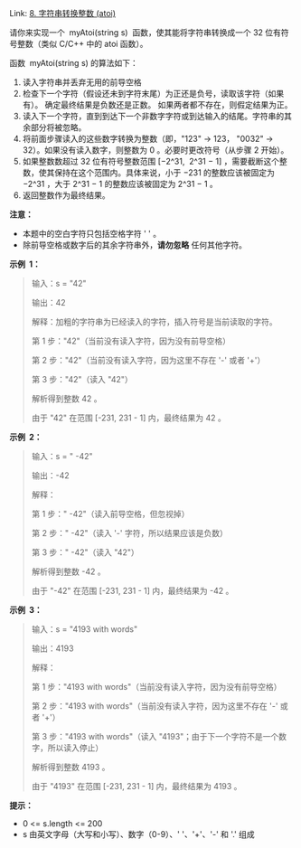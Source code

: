 Link: [8. 字符串转换整数 (atoi)](https://leetcode.cn/problems/string-to-integer-atoi)

请你来实现一个  myAtoi(string s)  函数，使其能将字符串转换成一个 32 位有符号整数（类似 C/C++ 中的 atoi 函数）。

函数  myAtoi(string s) 的算法如下：

1. 读入字符串并丢弃无用的前导空格
2. 检查下一个字符（假设还未到字符末尾）为正还是负号，读取该字符（如果有）。 确定最终结果是负数还是正数。 如果两者都不存在，则假定结果为正。
3. 读入下一个字符，直到到达下一个非数字字符或到达输入的结尾。字符串的其余部分将被忽略。
4. 将前面步骤读入的这些数字转换为整数（即，"123" -> 123， "0032" -> 32）。如果没有读入数字，则整数为 0 。必要时更改符号（从步骤 2 开始）。
5. 如果整数数超过 32 位有符号整数范围 [−2^31,  2^31 − 1] ，需要截断这个整数，使其保持在这个范围内。具体来说，小于 −231 的整数应该被固定为 −2^31 ，大于 2^31 − 1 的整数应该被固定为 2^31 − 1 。
6. 返回整数作为最终结果。

**注意：**

- 本题中的空白字符只包括空格字符 ' ' 。
- 除前导空格或数字后的其余字符串外，**请勿忽略** 任何其他字符。

**示例  1：**

> 输入：s = "42"
>
> 输出：42
>
> 解释：加粗的字符串为已经读入的字符，插入符号是当前读取的字符。
>
> 第 1 步："42"（当前没有读入字符，因为没有前导空格）
>
> 第 2 步："42"（当前没有读入字符，因为这里不存在 '-' 或者 '+'）
>
> 第 3 步："42"（读入 "42"）
>
> 解析得到整数 42 。
>
> 由于 "42" 在范围 [-231, 231 - 1] 内，最终结果为 42 。

**示例  2：**

> 输入：s = " -42"
>
> 输出：-42
>
> 解释：
>
> 第 1 步：" -42"（读入前导空格，但忽视掉）
>
> 第 2 步：" -42"（读入 '-' 字符，所以结果应该是负数）
>
> 第 3 步：" -42"（读入 "42"）
>
> 解析得到整数 -42 。
>
> 由于 "-42" 在范围 [-231, 231 - 1] 内，最终结果为 -42 。

**示例  3：**

> 输入：s = "4193 with words"
>
> 输出：4193
>
> 解释：
>
> 第 1 步："4193 with words"（当前没有读入字符，因为没有前导空格）
>
> 第 2 步："4193 with words"（当前没有读入字符，因为这里不存在 '-' 或者 '+'）
>
> 第 3 步："4193 with words"（读入 "4193"；由于下一个字符不是一个数字，所以读入停止）
>
> 解析得到整数 4193 。
>
> 由于 "4193" 在范围 [-231, 231 - 1] 内，最终结果为 4193 。

**提示：**

- 0 <= s.length <= 200
- s 由英文字母（大写和小写）、数字（0-9）、' '、'+'、'-' 和 '.' 组成
